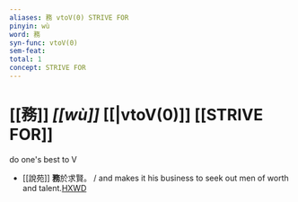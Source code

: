 ```yaml
---
aliases: 務 vtoV(0) STRIVE FOR
pinyin: wù
word: 務
syn-func: vtoV(0)
sem-feat: 
total: 1
concept: STRIVE FOR 
---
```

# [[務]] *[[wù]]*  [[|vtoV(0)]] [[STRIVE FOR]]
do one's best to V
 - [[說苑]] **務**於求賢。 / and makes it his business to seek out men of worth and talent.[HXWD](https://hxwd.org/textview.html?location=CH1a0907_CHANT_001-15a.10)